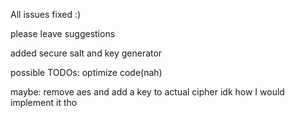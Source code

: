 All issues fixed :)

please leave suggestions

added secure salt and key generator

possible TODOs: optimize code(nah)

maybe: remove aes and add a key to actual cipher
idk how I would implement it tho